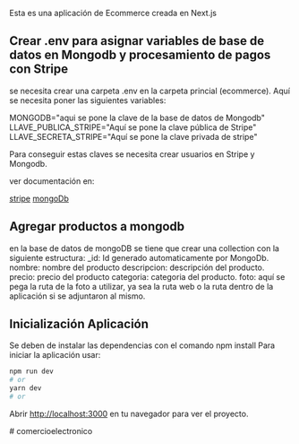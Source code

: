 Esta es una aplicación de Ecommerce creada en Next.js
## Crear .env para asignar variables de base de datos en Mongodb y procesamiento de pagos con Stripe
se necesita crear una carpeta .env en la carpeta princial (ecommerce).
Aquí se necesita poner las siguientes variables:

MONGODB="aqui se pone la clave de la base de datos de Mongodb"
LLAVE_PUBLICA_STRIPE="Aquí se pone la clave pública de Stripe"
LLAVE_SECRETA_STRIPE="Aquí se pone la clave privada de stripe"

Para conseguir estas claves se necesita crear usuarios en Stripe y Mongodb.

ver documentación en:

[stripe](https://stripe.com/)
[mongoDb](https://mongodb.com/)

## Agregar productos a mongodb
en la base de datos de mongoDB se tiene que crear una collection con la siguiente estructura:
_id: Id generado automaticamente por MongoDb.
nombre: nombre del producto
descripcion: descripción del producto.
precio: precio del producto
categoria: categoria del producto.
foto: aquí se pega la ruta de la foto a utilizar, ya sea la ruta web o la ruta dentro de la aplicación si se adjuntaron al mismo.

## Inicialización Aplicación
Se deben de instalar las dependencias con el comando npm install
Para iniciar la aplicación usar:
```bash
npm run dev
# or
yarn dev
# or
```
Abrir [http://localhost:3000](http://localhost:3000) en tu navegador para ver el proyecto.

#   c o m e r c i o e l e c t r o n i c o  
 